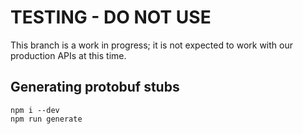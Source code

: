 # TESTING - DO NOT USE
This branch is a work in progress; it is not expected to work with our production APIs at this time. 

## Generating protobuf stubs

```
npm i --dev
npm run generate
```

